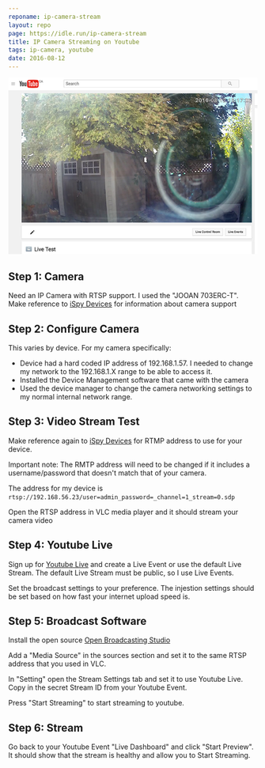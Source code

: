```yaml
---
reponame: ip-camera-stream
layout: repo
page: https://idle.run/ip-camera-stream
title: IP Camera Streaming on Youtube
tags: ip-camera, youtube
date: 2016-08-12
---
```


![Youtube Live](https://github.com/idlerun/ip-camera-stream/raw/master/live.jpg)

## Step 1: Camera
Need an IP Camera with RTSP support. I used the "JOOAN 703ERC-T".
Make reference to [iSpy Devices](https://www.ispyconnect.com/sources.aspx) for information about camera support

## Step 2: Configure Camera
This varies by device. For my camera specifically:

- Device had a hard coded IP address of 192.168.1.57. I needed to change my network to the 192.168.1.X range to be able to access it.
- Installed the Device Management software that came with the camera
- Used the device manager to change the camera networking settings to my normal internal network range.

## Step 3: Video Stream Test

Make reference again to [iSpy Devices](https://www.ispyconnect.com/sources.aspx) for RTMP address to use for your device.

Important note: The RMTP address will need to be changed if it includes a username/password that doesn't match that of your camera.

The address for my device is `rtsp://192.168.56.23/user=admin_password=_channel=1_stream=0.sdp`

Open the RTSP address in VLC media player and it should stream your camera video


## Step 4: Youtube Live
Sign up for [Youtube Live](https://www.youtube.com/live_dashboard) and create a Live Event or use the default Live Stream. The default Live Stream must be public, so I use Live Events.

Set the broadcast settings to your preference. The injestion settings should be set based on how fast your internet upload speed is.

## Step 5: Broadcast Software

Install the open source [Open Broadcasting Studio](https://obsproject.com/)

Add a "Media Source" in the sources section and set it to the same RTSP address that you used in VLC.

In "Setting" open the Stream Settings tab and set it to use Youtube Live. Copy in the secret Stream ID from your Youtube Event.

Press "Start Streaming" to start streaming to youtube.

## Step 6: Stream

Go back to your Youtube Event "Live Dashboard" and click "Start Preview". It should show that the stream is healthy and allow you to Start Streaming.

